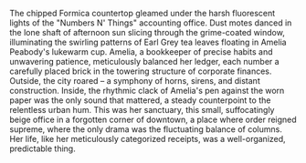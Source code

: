 The chipped Formica countertop gleamed under the harsh fluorescent lights of the "Numbers N' Things" accounting office.  Dust motes danced in the lone shaft of afternoon sun slicing through the grime-coated window, illuminating the swirling patterns of Earl Grey tea leaves floating in Amelia Peabody's lukewarm cup.  Amelia, a bookkeeper of precise habits and unwavering patience, meticulously balanced her ledger, each number a carefully placed brick in the towering structure of corporate finances.  Outside, the city roared – a symphony of horns, sirens, and distant construction.  Inside, the rhythmic clack of Amelia's pen against the worn paper was the only sound that mattered, a steady counterpoint to the relentless urban hum.  This was her sanctuary, this small, suffocatingly beige office in a forgotten corner of downtown, a place where order reigned supreme, where the only drama was the fluctuating balance of columns.  Her life, like her meticulously categorized receipts, was a well-organized, predictable thing.
